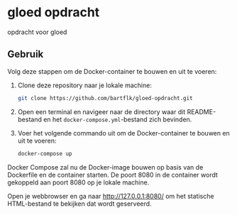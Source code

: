 # gloed opdracht
 opdracht voor gloed

## Gebruik

Volg deze stappen om de Docker-container te bouwen en uit te voeren:

1. Clone deze repository naar je lokale machine:

   ```bash
   git clone https://github.com/bartflk/gloed-opdracht.git
    ```

2. Open een terminal en navigeer naar de directory waar dit README-bestand en het `docker-compose.yml`-bestand zich bevinden.

3. Voer het volgende commando uit om de Docker-container te bouwen en uit te voeren:

   ```bash
   docker-compose up
   ```

Docker Compose zal nu de Docker-image bouwen op basis van de Dockerfile en de container starten. De poort 8080 in de container wordt gekoppeld aan poort 8080 op je lokale machine.

Open je webbrowser en ga naar http://127.0.0.1:8080/ om het statische HTML-bestand te bekijken dat wordt geserveerd.